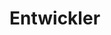 # Entwickler

<script setup>
import { VPTeamMembers } from 'vitepress/theme'

const members = [
  {
    avatar: 'https://github.com/Robert27.png',
    name: 'Robert Eggl',
   logo: './assets/robert.png',
    title: 'Gründer & Projektleiter Neuland Next',
    links: [
      { icon: 'github', link: 'https://github.com/Robert27' },
      { icon: 'linkedin', link: 'https://www.linkedin.com/in/roberteggl/' },
    ]
  },
  
    {
    avatar: 'https://github.com/BuildmodeOne.png',
    name: 'Philipp Opheys',
    title: 'Projektleiter neuland.app',
    links: [
      { icon: 'github', link: 'https://github.com/BuildmodeOne' },
      { icon: 'linkedin', link: 'https://www.linkedin.com/in/philipp-opheys/' },
    ]
  },
  {
    avatar: 'https://github.com/alexhorn.png',
    name: 'Alexander Horn',
    title: 'Gründer neuland.app',
    links: [
      { icon: 'github', link: 'https://github.com/alexhorn' },
      { icon: 'linkedin', link: 'https://www.linkedin.com/in/alexhorn29/' },
    ]
  },
   {
    avatar: 'https://github.com/M4GNV5.png',
    name: 'Jakob Löw',
    title: 'Gründer neuland.app',
    links: [
      { icon: 'github', link: 'https://github.com/M4GNV5' },
      { icon: 'linkedin', link: 'https://www.linkedin.com/in/jakob-löw-1814431b4/' },
    ]
  },
    {
    avatar: 'https://github.com/neuland-ingolstadt.png',
    name: 'und viele Weitere',
    org: 'von Neuland Ingolstadt e.V.',
    links: [
      { icon: 'github', link: 'https://github.com/neuland-ingolstadt' },
      { icon: 'linkedin', link: 'https://linkedin.com/company/neuland-ingolstadt' },
      { icon: 'instagram', link: 'https://instagram.com/neuland_ingolstadt' }
    ]
  },
]
</script>

<VPTeamMembers size="small" :members="members" />
